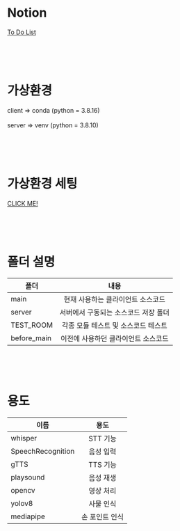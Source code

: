 # Notion
[To Do List](https://petalite-braid-692.notion.site/NICA-8da0f43ae1ba4e13b96f5b05526e406a)

<br><br><br>

# 가상환경
client => conda (python = 3.8.16)
<br><br>
server => venv (python = 3.8.10)

<br><br><br>

# 가상환경 세팅
[CLICK ME!](https://github.com/CJU-ACIN/NICA-AI/tree/main/_nica-venv)

<br><br><br>

# 폴더 설명
| <center> 폴더</center> | <center> 내용 </center> |
|:---|:---:|
| main | 현재 사용하는 클라이언트 소스코드 |
| server | 서버에서 구동되는 소스코드 저장 폴더 |
| TEST_ROOM | 각종 모듈 테스트 및 소스코드 테스트 |
| before_main | 이전에 사용하던 클라이언트 소스코드 |

<br><br><br>

# 용도

| <center> 이름 </center> | <center> 용도 </center> |
|:---|:---:|
| whisper | STT 기능 |
| SpeechRecognition | 음성 입력 |
| gTTS | TTS 기능 |
| playsound | 음성 재생 |
| opencv | 영상 처리 |
| yolov8 | 사물 인식 |
| mediapipe | 손 포인트 인식 |

